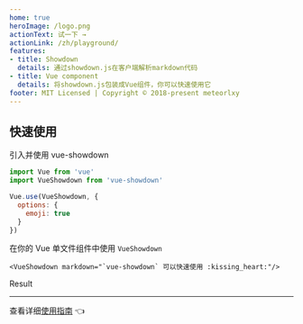 ```yaml
---
home: true
heroImage: /logo.png
actionText: 试一下 →
actionLink: /zh/playground/
features:
- title: Showdown
  details: 通过showdown.js在客户端解析markdown代码
- title: Vue component
  details: 将showdown.js包装成Vue组件，你可以快速使用它
footer: MIT Licensed | Copyright © 2018-present meteorlxy
---
```


## 快速使用

引入并使用 vue-showdown

```js
import Vue from 'vue'
import VueShowdown from 'vue-showdown'

Vue.use(VueShowdown, {
  options: {
    emoji: true
  }
})
```

在你的 Vue 单文件组件中使用 `VueShowdown`

```vue
<VueShowdown markdown="`vue-showdown` 可以快速使用 :kissing_heart:"/>
```

Result

<VueShowdown markdown="`vue-showdown` 可以快速使用 :kissing_heart:" :options="{ emoji: true }"/>

---

查看详细[使用指南](./guide/) :point_left:
